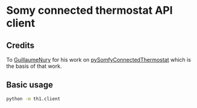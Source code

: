 # Somy connected thermostat API client

## Credits

To [GuillaumeNury](https://github.com/GuillaumeNury) for his work on [pySomfyConnectedThermostat](https://github.com/GuillaumeNury/pySomfyConnectedThermostat) which is the basis of that work.

## Basic usage

```bash
python -m th1.client
```